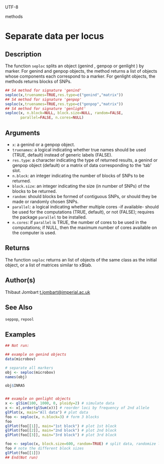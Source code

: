 UTF-8

methods

# Separate data per locus

## Description

The function `seploc` splits an object (genind , genpop or genlight ) by marker. For genind and genpop objects, the method returns a list of objects whose components each correspond to a marker. For genlight objects, the methods returns blocks of SNPs.

```r
## S4 method for signature 'genind'
seploc(x,truenames=TRUE,res.type=c("genind","matrix"))
## S4 method for signature 'genpop'
seploc(x,truenames=TRUE,res.type=c("genpop","matrix"))
## S4 method for signature 'genlight'
seploc(x, n.block=NULL, block.size=NULL, random=FALSE,
       parallel=FALSE, n.cores=NULL)
```

## Arguments

- `x`: a genind or a genpop object.
- `truenames`: a logical indicating whether true names should be used (TRUE, default) instead of generic labels (FALSE).
- `res.type`: a character indicating the type of returned results, a genind or genpop object (default) or a matrix of data corresponding to the 'tab' slot.
- `n.block`: an integer indicating the number of blocks of SNPs to be returned.
- `block.size`: an integer indicating the size (in number of SNPs) of the blocks to be returned.
- `random`: should blocks be formed of contiguous SNPs, or should they be made or randomly chosen SNPs.
- `parallel`: a logical indicating whether multiple cores -if available- should be used for the computations (TRUE, default), or not (FALSE); requires the package `parallel` to be installed.
- `n.cores`: if `parallel` is TRUE, the number of cores to be used in the computations; if NULL, then the maximum number of cores available on the computer is used.

## Returns

The function `seploc` returns an list of objects of the same class as the initial object, or a list of matrices similar to x$tab.

## Author(s)

Thibaut Jombart t.jombart@imperial.ac.uk

## See Also

`seppop`, `repool`

## Examples

```r
## Not run:

## example on genind objects
data(microbov)

# separate all markers
obj <- seploc(microbov)
names(obj)

obj$INRA5


## example on genlight objects
x <- glSim(100, 1000, 0, ploidy=2) # simulate data
x <- x[,order(glSum(x))] # reorder loci by frequency of 2nd allele
glPlot(x, main="All data") # plot data
foo <- seploc(x, n.block=3) # form 3 blocks
foo
glPlot(foo[[1]], main="1st block") # plot 1st block
glPlot(foo[[2]], main="2nd block") # plot 2nd block
glPlot(foo[[3]], main="3rd block") # plot 3rd block

foo <- seploc(x, block.size=600, random=TRUE) # split data, randomize loci
foo # note the different block sizes
glPlot(foo[[1]])
## End(Not run)
```



